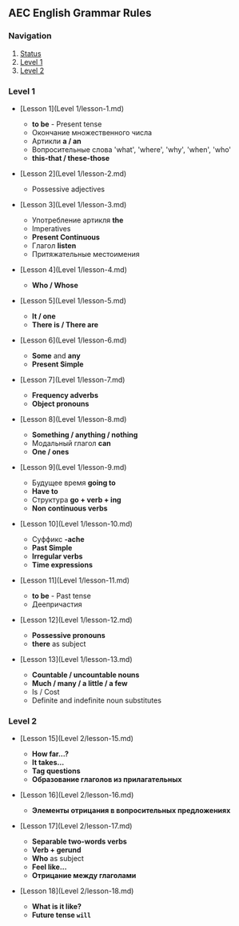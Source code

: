 ## AEC English Grammar Rules

### Navigation

1. [Status](status.md)
2. [Level 1](#level-1)
3. [Level 2](#level-2)

### Level 1
* [Lesson 1](Level 1/lesson-1.md)
  - **to be** - Present tense
  - Окончание множественного числа
  - Артикли **a / an**
  - Вопросительные слова 'what', 'where', 'why', 'when', 'who'
  - **this-that / these-those**

* [Lesson 2](Level 1/lesson-2.md)
  - Possessive adjectives

* [Lesson 3](Level 1/lesson-3.md)
  - Употребление артикля **the**
  - Imperatives
  - **Present Continuous**
  - Глагол **listen**
  - Притяжательные местоимения

* [Lesson 4](Level 1/lesson-4.md)
  - **Who / Whose**

* [Lesson 5](Level 1/lesson-5.md)
  - **It / one**
  - **There is / There are**

* [Lesson 6](Level 1/lesson-6.md)
  - **Some** and **any**
  - **Present Simple**

* [Lesson 7](Level 1/lesson-7.md)
  - **Frequency adverbs**
  - **Object pronouns**

* [Lesson 8](Level 1/lesson-8.md)
  - **Something / anything / nothing**
  - Модальный глагол **can**
  - **One / ones**

* [Lesson 9](Level 1/lesson-9.md)
  - Будущее время **going to**
  - **Have to**
  - Структура **go + verb + ing**
  - **Non continuous verbs**

* [Lesson 10](Level 1/lesson-10.md)
  - Суффикс **-ache**
  - **Past Simple**
  - **Irregular verbs**
  - **Time expressions**

* [Lesson 11](Level 1/lesson-11.md)
  - **to be** - Past tense
  -  Деепричастия

* [Lesson 12](Level 1/lesson-12.md)
  - **Possessive pronouns**
  - **there** as subject

* [Lesson 13](Level 1/lesson-13.md)
  - **Countable / uncountable nouns**
  - **Much / many / a little / a few**
  - Is / Cost
  - Definite and indefinite noun substitutes

### Level 2

* [Lesson 15](Level 2/lesson-15.md)
  - **How far...?**
  - **It takes...**
  - **Tag questions**
  - **Образование глаголов из прилагательных**

* [Lesson 16](Level 2/lesson-16.md)
  - **Элементы отрицания в вопросительных предложениях**

* [Lesson 17](Level 2/lesson-17.md)
  - **Separable two-words verbs**
  - **Verb + gerund**
  - **Who** as subject
  - **Feel like...**
  - **Отрицание между глаголами**

* [Lesson 18](Level 2/lesson-18.md)
  - **What is it like?**
  - **Future tense `will`**
